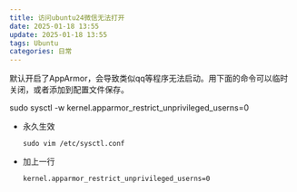```yaml
---
title: 访问ubuntu24微信无法打开
date: 2025-01-18 13:55
update: 2025-01-18 13:55
tags: Ubuntu
categories: 日常
---
```



默认开启了AppArmor，会导致类似qq等程序无法启动。用下面的命令可以临时关闭，或者添加到配置文件保存。

sudo sysctl -w kernel.apparmor_restrict_unprivileged_userns=0

- 永久生效
    
    `sudo vim /etc/sysctl.conf` 
    
- 加上一行
    
    `kernel.apparmor_restrict_unprivileged_userns=0`
